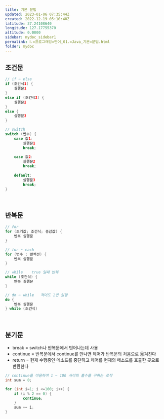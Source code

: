 ```yaml
---
title: 기본 문법
updated: 2023-01-06 07:35:44Z
created: 2022-12-19 05:10:40Z
latitude: 37.24108640
longitude: 127.17755370
altitude: 0.0000
sidebar: mydoc_sidebar1
permalink: Ⅰ.=프로그래밍=언어_01.=Java_기본=문법.html
folder: mydoc
---
```


## 조건문

```java
// if ~ else
if (조건식1) {
	실행문1
} 
else if (조건식2) {
	실행문2
}
else {
	실행문3
}
```
```java
// switch
switch (변수) {
	case 값1:
		실행문1
		break;
		
	case 값2:
		실행문2
		break;
		
	default:
		실행문3
		break;
}
```

<br>

## 반복문

```java
// for
for (초기값; 조건식; 증감값) {
	반복 실행문
}
```
```java
// for ~ each
for (변수 : 컬렉션) {
	반복 실행문
}
```
```java
// while    true 일때 반복
while (조건식) {
	반복 실행문
}
```
```java
// do ~ while   적어도 1번 실행
do {
	반복 실행문
} while (조건식)
```

<br>

## 분기문
- break = switch나 반복문에서 벗어나는데 사용
- continue = 반복문에서 continue를 만나면 제어가 반복문의 처음으로 옮겨진다
- return = 현재 수행중인 메소드를 중단하고 제어를 현재의 메소드를 호출한 곳으로 반환한다

```java
// continue를 이용하여 1 ~ 100 사이의 홀수를 구하는 로직
int sum = 0;

for (int i=1; i <=100; i++) {
	if (i % 2 == 0) {
		continue;
	}
	sum += i;
}
```

<br>
